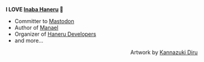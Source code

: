 **I LOVE [Inaba Haneru](https://www.youtube.com/channel/UC0Owc36U9lOyi9Gx9Ic-4qg) 💛**

- Committer to [Mastodon](https://joinmastodon.org/)
- Author of [Manael](https://manael.org/)
- Organizer of [Haneru Developers](https://haneru.dev/)
- and more...

<div align="right">

Artwork by [Kannazuki Diru](https://twitter.com/diru_k1005)

</div>
